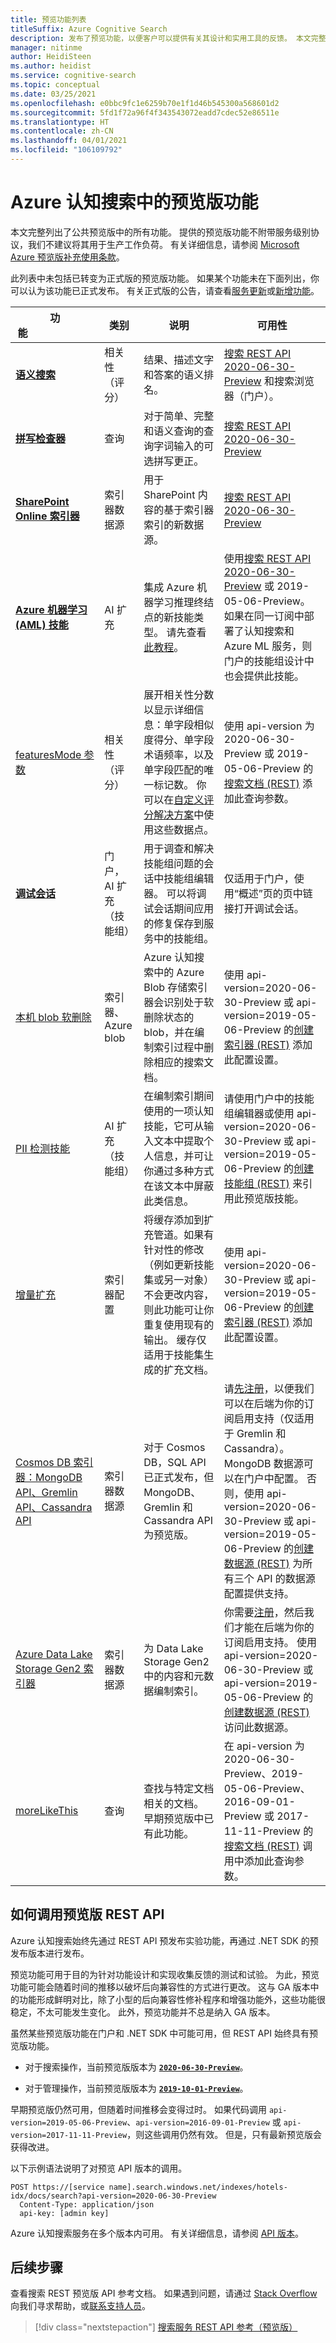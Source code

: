 ```yaml
---
title: 预览功能列表
titleSuffix: Azure Cognitive Search
description: 发布了预览功能，以便客户可以提供有关其设计和实用工具的反馈。 本文完整列出了当前预览版中的所有功能。
manager: nitinme
author: HeidiSteen
ms.author: heidist
ms.service: cognitive-search
ms.topic: conceptual
ms.date: 03/25/2021
ms.openlocfilehash: e0bbc9fc1e6259b70e1f1d46b545300a568601d2
ms.sourcegitcommit: 5fd1f72a96f4f343543072eadd7cdec52e86511e
ms.translationtype: HT
ms.contentlocale: zh-CN
ms.lasthandoff: 04/01/2021
ms.locfileid: "106109792"
---
```

# <a name="preview-features-in-azure-cognitive-search"></a>Azure 认知搜索中的预览版功能

本文完整列出了公共预览版中的所有功能。 提供的预览版功能不附带服务级别协议，我们不建议将其用于生产工作负荷。 有关详细信息，请参阅 [Microsoft Azure 预览版补充使用条款](https://azure.microsoft.com/support/legal/preview-supplemental-terms/)。

此列表中未包括已转变为正式版的预览版功能。 如果某个功能未在下面列出，你可以认为该功能已正式发布。 有关正式版的公告，请查看[服务更新](https://azure.microsoft.com/updates/?product=search)或[新增功能](whats-new.md)。

|功能&nbsp;&nbsp;&nbsp;&nbsp;&nbsp;&nbsp;&nbsp;&nbsp;&nbsp;&nbsp;&nbsp;&nbsp;&nbsp;&nbsp;&nbsp;&nbsp;&nbsp;&nbsp;&nbsp;&nbsp;&nbsp;&nbsp;&nbsp;&nbsp;  | 类别 | 说明 | 可用性  |
|---------|------------------|-------------|---------------|
| [**语义搜索**](semantic-search-overview.md) | 相关性（评分） | 结果、描述文字和答案的语义排名。 | [搜索 REST API 2020-06-30-Preview](/rest/api/searchservice/preview-api/search-documents) 和搜索浏览器（门户）。 |
| [**拼写检查器**](cognitive-search-aml-skill.md) | 查询 | 对于简单、完整和语义查询的查询字词输入的可选拼写更正。 | [搜索 REST API 2020-06-30-Preview](/rest/api/searchservice/preview-api/search-documents) |
| [**SharePoint Online 索引器**](search-howto-index-sharepoint-online.md) | 索引器数据源 | 用于 SharePoint 内容的基于索引器索引的新数据源。 | [搜索 REST API 2020-06-30-Preview](/rest/api/searchservice/preview-api/create-indexer) |
| [**Azure 机器学习 (AML) 技能**](cognitive-search-aml-skill.md) | AI 扩充| 集成 Azure 机器学习推理终结点的新技能类型。 请先查看[此教程](cognitive-search-tutorial-aml-custom-skill.md)。 | 使用[搜索 REST API 2020-06-30-Preview](/rest/api/searchservice/) 或 2019-05-06-Preview。 如果在同一订阅中部署了认知搜索和 Azure ML 服务，则门户的技能组设计中也会提供此技能。 |
| [featuresMode 参数](/rest/api/searchservice/preview-api/search-documents#query-parameters) | 相关性（评分） | 展开相关性分数以显示详细信息：单字段相似度得分、单字段术语频率，以及单字段匹配的唯一标记数。 你可以在[自定义评分解决方案](https://github.com/Azure-Samples/search-ranking-tutorial)中使用这些数据点。 | 使用 api-version 为 2020-06-30-Preview 或 2019-05-06-Preview 的[搜索文档 (REST)](/rest/api/searchservice/preview-api/search-documents) 添加此查询参数。 |
| [**调试会话**](cognitive-search-debug-session.md) | 门户，AI 扩充（技能组） | 用于调查和解决技能组问题的会话中技能组编辑器。 可以将调试会话期间应用的修复保存到服务中的技能组。 | 仅适用于门户，使用“概述”页的页中链接打开调试会话。 |
| [本机 blob 软删除](search-howto-index-changed-deleted-blobs.md) | 索引器、Azure blob| Azure 认知搜索中的 Azure Blob 存储索引器会识别处于软删除状态的 blob，并在编制索引过程中删除相应的搜索文档。 | 使用 api-version=2020-06-30-Preview 或 api-version=2019-05-06-Preview 的[创建索引器 (REST)](/rest/api/searchservice/create-indexer) 添加此配置设置。 |
| [PII 检测技能](cognitive-search-skill-pii-detection.md) | AI 扩充（技能组） | 在编制索引期间使用的一项认知技能，它可从输入文本中提取个人信息，并可让你通过多种方式在该文本中屏蔽此类信息。 | 请使用门户中的技能组编辑器或使用 api-version=2020-06-30-Preview 或 api-version=2019-05-06-Preview 的[创建技能组 (REST)](/rest/api/searchservice/create-skillset) 来引用此预览版技能。 |
| [增量扩充](cognitive-search-incremental-indexing-conceptual.md) | 索引器配置| 将缓存添加到扩充管道。如果有针对性的修改（例如更新技能集或另一对象）不会更改内容，则此功能可让你重复使用现有的输出。 缓存仅适用于技能集生成的扩充文档。| 使用 api-version=2020-06-30-Preview 或 api-version=2019-05-06-Preview 的[创建索引器 (REST)](/rest/api/searchservice/create-indexer) 添加此配置设置。 |
| [Cosmos DB 索引器：MongoDB API、Gremlin API、Cassandra API](search-howto-index-cosmosdb.md) | 索引器数据源 | 对于 Cosmos DB，SQL API 已正式发布，但 MongoDB、Gremlin 和 Cassandra API 为预览版。 | 请[先注册](https://aka.ms/azure-cognitive-search/indexer-preview)，以便我们可以在后端为你的订阅启用支持（仅适用于 Gremlin 和 Cassandra）。 MongoDB 数据源可以在门户中配置。 否则，使用 api-version=2020-06-30-Preview 或 api-version=2019-05-06-Preview 的[创建数据源 (REST)](/rest/api/searchservice/create-data-source) 为所有三个 API 的数据源配置提供支持。 |
|  [Azure Data Lake Storage Gen2 索引器](search-howto-index-azure-data-lake-storage.md) | 索引器数据源 | 为 Data Lake Storage Gen2 中的内容和元数据编制索引。| 你需要[注册](https://aka.ms/azure-cognitive-search/indexer-preview)，然后我们才能在后端为你的订阅启用支持。 使用 api-version=2020-06-30-Preview 或 api-version=2019-05-06-Preview 的[创建数据源 (REST)](/rest/api/searchservice/create-data-source) 访问此数据源。 |
| [moreLikeThis](search-more-like-this.md) | 查询 | 查找与特定文档相关的文档。 早期预览版中已有此功能。 | 在 api-version 为 2020-06-30-Preview、2019-05-06-Preview、2016-09-01-Preview 或 2017-11-11-Preview 的[搜索文档 (REST)](/rest/api/searchservice/search-documents) 调用中添加此查询参数。 |

## <a name="how-to-call-a-preview-rest-api"></a>如何调用预览版 REST API

Azure 认知搜索始终先通过 REST API 预发布实验功能，再通过 .NET SDK 的预发布版本进行发布。

预览功能可用于目的为针对功能设计和实现收集反馈的测试和试验。 为此，预览功能可能会随着时间的推移以破坏后向兼容性的方式进行更改。 这与 GA 版本中的功能形成鲜明对比，除了小型的后向兼容性修补程序和增强功能外，这些功能很稳定，不太可能发生变化。 此外，预览功能并不总是纳入 GA 版本。

虽然某些预览版功能在门户和 .NET SDK 中可能可用，但 REST API 始终具有预览版功能。

+ 对于搜索操作，当前预览版版本为 [ **`2020-06-30-Preview`**](/rest/api/searchservice/index-preview)。

+ 对于管理操作，当前预览版版本为 [ **`2019-10-01-Preview`**](/rest/api/searchmanagement/index-2019-10-01-preview)。

早期预览版仍然可用，但随着时间推移会变得过时。 如果代码调用 `api-version=2019-05-06-Preview`、`api-version=2016-09-01-Preview` 或 `api-version=2017-11-11-Preview`，则这些调用仍然有效。 但是，只有最新预览版会获得改进。

以下示例语法说明了对预览 API 版本的调用。

```HTTP
POST https://[service name].search.windows.net/indexes/hotels-idx/docs/search?api-version=2020-06-30-Preview  
  Content-Type: application/json  
  api-key: [admin key]
```

Azure 认知搜索服务在多个版本内可用。 有关详细信息，请参阅 [API 版本](search-api-versions.md)。

## <a name="next-steps"></a>后续步骤

查看搜索 REST 预览版 API 参考文档。 如果遇到问题，请通过 [Stack Overflow](https://stackoverflow.com/) 向我们寻求帮助，或[联系支持人员](https://azure.microsoft.com/support/community/?product=search)。

> [!div class="nextstepaction"]
> [搜索服务 REST API 参考（预览版）](/rest/api/searchservice/index-preview)